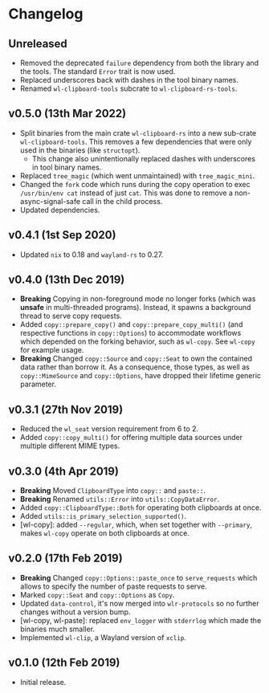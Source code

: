 # Changelog

## Unreleased

- Removed the deprecated `failure` dependency from both the library and the
  tools. The standard `Error` trait is now used.
- Replaced underscores back with dashes in the tool binary names.
- Renamed `wl-clipboard-tools` subcrate to `wl-clipboard-rs-tools`.

## v0.5.0 (13th Mar 2022)

- Split binaries from the main crate `wl-clipboard-rs` into a new sub-crate
  `wl-clipboard-tools`. This removes a few dependencies that were only used in
  the binaries (like `structopt`).
  - This change also unintentionally replaced dashes with underscores in tool
    binary names.
- Replaced `tree_magic` (which went unmaintained) with `tree_magic_mini`.
- Changed the `fork` code which runs during the copy operation to exec
  `/usr/bin/env cat` instead of just `cat`. This was done to remove
  a non-async-signal-safe call in the child process.
- Updated dependencies.

## v0.4.1 (1st Sep 2020)

- Updated `nix` to 0.18 and `wayland-rs` to 0.27.

## v0.4.0 (13th Dec 2019)

- **Breaking** Copying in non-foreground mode no longer forks (which was
  **unsafe** in multi-threaded programs). Instead, it spawns a background
  thread to serve copy requests.
- Added `copy::prepare_copy()` and `copy::prepare_copy_multi()` (and respective
  functions in `copy::Options`) to accommodate workflows which depended on the
  forking behavior, such as `wl-copy`. See `wl-copy` for example usage.
- **Breaking** Changed `copy::Source` and `copy::Seat` to own the contained
  data rather than borrow it. As a consequence, those types, as well as
  `copy::MimeSource` and `copy::Options`, have dropped their lifetime generic
  parameter.

## v0.3.1 (27th Nov 2019)

- Reduced the `wl_seat` version requirement from 6 to 2.
- Added `copy::copy_multi()` for offering multiple data sources under multiple
  different MIME types.

## v0.3.0 (4th Apr 2019)

- **Breaking** Moved `ClipboardType` into `copy::` and `paste::`.
- **Breaking** Renamed `utils::Error` into `utils::CopyDataError`.
- Added `copy::ClipboardType::Both` for operating both clipboards at once.
- Added `utils::is_primary_selection_supported()`.
- [wl-copy]: added `--regular`, which, when set together with `--primary`,
  makes `wl-copy` operate on both clipboards at once.

## v0.2.0 (17th Feb 2019)

- **Breaking** Changed `copy::Options::paste_once` to `serve_requests` which
  allows to specify the number of paste requests to serve.
- Marked `copy::Seat` and `copy::Options` as `Copy`.
- Updated `data-control`, it's now merged into `wlr-protocols` so no further
  changes without a version bump.
- [wl-copy, wl-paste]: replaced `env_logger` with `stderrlog` which made the
  binaries much smaller.
- Implemented `wl-clip`, a Wayland version of `xclip`.

## v0.1.0 (12th Feb 2019)

- Initial release.

